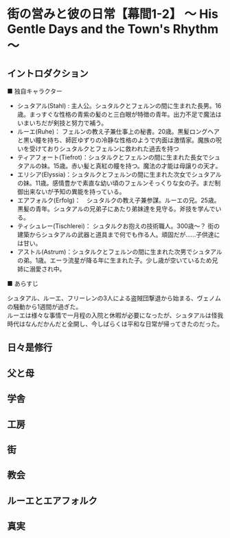 # 街の営みと彼の日常【幕間1-2】 ～ His Gentle Days and the Town's Rhythm ～

## イントロダクション
■ 独自キャラクター

- シュタアル(Stahl) : 主人公。シュタルクとフェルンの間に生まれた長男。16歳。まっすぐな性格の青紫の髪のと三白眼が特徴の青年。出力不足で魔法はいまいちだが剣技と努力で補う。 
- ルーエ(Ruhe)： フェルンの教え子兼仕事上の秘書。20歳。黒髪ロングヘアと黒い瞳を持ち、師匠ゆずりの冷静な性格のようで内面は激情家。魔族の呪いを受けておりシュタルクとフェルンに救われた過去を持つ
- ティアフォート(Tiefrot)：シュタルクとフェルンの間に生まれた長女でシュタアルの妹。15歳。赤い髪と真紅の瞳を持つ。魔法の才能は母譲りの天才。
- エリシア(Elyssia)：シュタルクとフェルンの間に生まれた次女でシュタアルの妹。11歳。感情豊かで素直な幼い頃のフェルンそっくりな女の子。まだ制御出来ないが予知の異能を持っている。
- エアフォルク(Erfolg)：　シュタルクの教え子兼参謀。ルーエの兄。25歳。黒髪の青年。シュタアルの兄弟子にあたり弟妹達を見守る。斧技を学んでいる。
- ティシュレー(Tischlerei)： シュタルクお抱えの技術職人。300歳～？ 街の建築からシュタアルの武器と道具まで何でも作る人。頑固だが……子供達には甘い。
- アストル(Astrum)：シュタルクとフェルンの間に生まれた次男でシュタアルの弟。1歳。エーラ流星が降る年に生まれた子。少し歳が空いているため兄姉に溺愛され中。

■ あらすじ

シュタアル、ルーエ、フリーレンの3人による盗賊団撃退から始まる、ヴェノムの騒動から1週間が過ぎた。  
ルーエは様々な事情で一月程の入院と休暇が必要になったが、シュタアルは怪我時代はなんだかんだと全開し、今しばらくは平和な日常が帰ってきたのだった。

## 日々是修行


<!--
ヴェノムとの戦いから一週間、まだ体に残る痛みを無視してシュタアルが朝練に励む場面から始まる。敗北の記憶と向き合いながらも、前に進もうとする姿。朝靄の立ち込める村外れの風景と共に描写することで、静かな決意を表現します。

父のシュタルクに似た頑固さと、母のフェルンから受け継いだ強い意志が垣間見える場面。周囲の村人が早朝から活動を始める様子と交錯させることで、集落全体の営みを同時に描写できます。
-->

## 父と母


## 学舎
<!--
ティアフォートに頼まれて、妹の忘れ物を届けに学舎を訪れるシーン。街の子供たちの様子や、教育の実態が描かれます。学舎の先生との会話から、ヴェノム事件が街の人々にどう受け止められているかが自然と明らかになります。

子供たちがシュタアルを「シュタアル兄ちゃん」と呼んで慕う様子と、それに照れくさそうに対応するシュタアルの対比が微笑ましい場面。
-->


## 工房
<!--
ティシュレーの工房を訪れ、戦いで傷ついた装備の修理を依頼するシーン。ドワーフの職人と交わす会話を通して、シュタアルの内面の成長や変化が垣間見えます。

「前よりも重くなったな、お前の目は」と言われるシュタアルの姿に、戦いの代償が表現されます。同時に工房から見える街の様子を描写することで、日常の風景を伝えます。
-->
## 街
<!--
市場や商店街を歩くシュタアル。人々の賑わい、商人たちの掛け声、子供たちの笑い声など、平和な日常の営みを細かく描写します。ヴェノム事件の影響から少しずつ回復していく街の様子も描かれます。

「ちっちゃい頃からおせっかいなお前さんは変わらないねぇ」と店主に言われるなど、シュタアルと街の人々との深い繋がりも表現します。
-->
## 教会
<!--
ヴェノム事件の犠牲者を悼む小さな祈りの場を訪れるシュタアル。エンダムをはじめとする犠牲者たちの名前が刻まれた石碑の前で黙祷するシーン。

罪の意識と「もっと強くならなければ」という思いの葛藤が描かれるとともに、女神の使いとの短い対話を通して、彼の心の傷が少しずつ癒えていく様子が表現されます。
-->
## ルーエとエアフォルク
<!--
教会備え付けの医務施設へとルーエのお見舞いに訪れるシュタアル。久しぶりに会う二人の穏やかな会話から始まり、そこにエアフォルクも合流します。
最初は、やけにルーエとの仲を掘り下げてくるエアフォルクに戸惑うようすなど、兄妹の様子を描く。

ルーエが兄と一緒にいる時に呪いを受けた時の話を説明すると言っていたことを思い出すシュタアルは二人に切り出す
-->
## 真実
<!--
ルーエとエアフォルクが、鮮血公の惨劇とルーエが呪われるに至った経緯を語り始めるシーン。これまでの穏やかな日常描写とは打って変わった、重い空気感の中での告白。

真実を聞くシュタアルの表情の変化と、それに対するルーエの複雑な感情描写。「私たちの過去を知って、あなたはどうするの？」というルーエの問いかけで章を締めくくることで、第2部への自然な橋渡しとなります.
-->